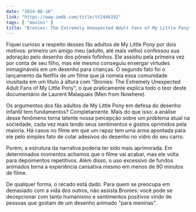 ```yaml
---
date: "2014-08-16"
link: "https://www.imdb.com/title/tt2446192"
tags: [ "movies" ]
title: "Bronies: The Extremely Unexpected Adult Fans of My Little Pony"
---
```

Fiquei curioso a respeito desses fãs adultos de My Little Pony por dois motivos: primeiro um amigo meu (adulto, até mais velho) confessou sua adoração pelo desenho dos pôneis fofinhos. Ele assistiu pela primeira vez por conta de seu filho, mas ele mesmo conseguiu enxergar virtudes inimagináveis em um desenho para crianças. O segundo fato foi o lançamento da Netflix de um filme que já nomeia essa comunidade inusitada em um título à altura com "Bronies: The Extremely Unexpected Adult Fans of My Little Pony", o que praticamente explica todo o teor deste documentário de Laurent Malaquais (Men from Nowhere).

Os argumentos dos fãs adultos de My Little Pony em defesa do desenho infantil tem fundamentos? Completamente. Mais do que isso: a análise desse fenômeno torna latente nossa percepção sobre um problema atual na sociedade, cada vez mais tendo seus sentimentos e gostos oprimidos pela maioria. Há casos no filme em que um rapaz tem uma arma apontada para ele pelo simples fato de colar adesivos do desenho no vidro do seu carro.

Porém, a estrutura da narrativa poderia ter sido mais aprimorada. Em determinados momentos achamos que o filme vai acabar, mas ele volta para depoimentos repetitivos. Além disso, o uso excessivo de fundos animados torna a experiência cansativa mesmo em menos de 90 minutos de filme.

De qualquer forma, o recado está dado. Para quem se preocupa em demasiado com a vida dos outros, não assista Bronies: você pode se decepcionar com tanto humanismo e sentimentos positivos vindo de pessoas que gostam de um desenho animado "para meninas".
